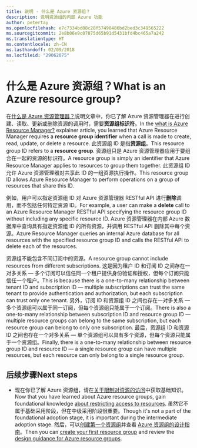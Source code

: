 ```yaml
---
title: 说明 - 什么是 Azure 资源组？
description: 说明资源组的内部 Azure 功能
author: petertay
ms.openlocfilehash: e7c7334bd88c28f57498486bd2bed3c349565222
ms.sourcegitcommit: 2e8b06e9c07875d65b91d5431bfd4bc465a7a242
ms.translationtype: HT
ms.contentlocale: zh-CN
ms.lasthandoff: 02/09/2018
ms.locfileid: "29062075"
---
```

# <a name="what-is-an-azure-resource-group"></a><span data-ttu-id="3344b-103">什么是 Azure 资源组？</span><span class="sxs-lookup"><span data-stu-id="3344b-103">What is an Azure resource group?</span></span>

<span data-ttu-id="3344b-104">在[什么是 Azure 资源管理器？](resource-manager-explainer.md)说明文章中，你已了解 Azure 资源管理器在进行创建、读取、更新或删除资源的调用时，需要**资源组标识符**。</span><span class="sxs-lookup"><span data-stu-id="3344b-104">In the [what is Azure Resource Manager?](resource-manager-explainer.md) explainer article, you learned that Azure Resource Manager requires a **resource group identifier** when a call is made to create, read, update, or delete a resource.</span></span> <span data-ttu-id="3344b-105">此资源组 ID 是指**资源组**。</span><span class="sxs-lookup"><span data-stu-id="3344b-105">This resource group ID refers to a **resource group**.</span></span> <span data-ttu-id="3344b-106">资源组只是 Azure 资源管理器应用于要组合在一起的资源的标识符。</span><span class="sxs-lookup"><span data-stu-id="3344b-106">A resource group is simply an identifier that Azure Resource Manager applies to resources to group them together.</span></span> <span data-ttu-id="3344b-107">此资源组 ID 允许 Azure 资源管理器对共享此 ID 的一组资源执行操作。</span><span class="sxs-lookup"><span data-stu-id="3344b-107">This resource group ID allows Azure Resource Manager to perform operations on a group of resources that share this ID.</span></span>

<span data-ttu-id="3344b-108">例如，用户可以指定资源组 ID 对 Azure 资源管理器 RESTful API 进行**删除**调用，而不包括任何特定资源 ID。</span><span class="sxs-lookup"><span data-stu-id="3344b-108">For example, a user can make a **delete** call to an Azure Resource Manager RESTful API specifying the resource group ID without including any specific resource ID.</span></span> <span data-ttu-id="3344b-109">Azure 资源管理器在内部 Azure 数据库中查询具有指定资源组 ID 的所有资源，并调用 RESTful API 删除其中每个资源。</span><span class="sxs-lookup"><span data-stu-id="3344b-109">Azure Resource Manager queries an internal Azure database for all resources with the specified resource group ID and calls the RESTful API to delete each of the resources.</span></span>

<span data-ttu-id="3344b-110">资源组不能包含不同订阅中的资源。</span><span class="sxs-lookup"><span data-stu-id="3344b-110">A resource group cannot include resources from different subscriptions.</span></span> <span data-ttu-id="3344b-111">这是因为租户 ID 和订阅 ID 之间存在一对多关系 &mdash; 多个订阅可以信任同一个租户提供身份验证和授权，但每个订阅只能信任一个租户。</span><span class="sxs-lookup"><span data-stu-id="3344b-111">This is because there is a one-to-many relationship between tenant ID and subscription ID &mdash; multiple subscriptions can trust the same tenant to provide authentication and authorization, but each subscription can trust only one tenant.</span></span> <span data-ttu-id="3344b-112">另外，订阅 ID 和资源组 ID 之间也存在一对多关系 &mdash; 多个资源组可以属于同一订阅，但每个资源组只能属于一个订阅。</span><span class="sxs-lookup"><span data-stu-id="3344b-112">There is also a one-to-many relationship between subscription ID and resource group ID &mdash; multiple resource groups can belong to the same subscription, but each resource group can belong to only one subscription.</span></span> <span data-ttu-id="3344b-113">最后，资源组 ID 和资源 ID 之间也存在一个对多关系 &mdash; 单个资源组可以具有多个资源，但每个资源只能属于一个资源组。</span><span class="sxs-lookup"><span data-stu-id="3344b-113">Finally, there is a one-to-many relationship between resource group ID and resource ID &mdash; a single resource group can have multiple resources, but each resource can only belong to a single resource group.</span></span>

## <a name="next-steps"></a><span data-ttu-id="3344b-114">后续步骤</span><span class="sxs-lookup"><span data-stu-id="3344b-114">Next steps</span></span>

* <span data-ttu-id="3344b-115">现在你已了解 Azure 资源组，请在[关于限制对资源的访问](/azure/active-directory/active-directory-understanding-resource-access?toc=/azure/architecture/cloud-adoption-guide/toc.json)中获取基础知识。</span><span class="sxs-lookup"><span data-stu-id="3344b-115">Now that you have learned about Azure resource groups, gain foundational knowledge [about restricting access to resources](/azure/active-directory/active-directory-understanding-resource-access?toc=/azure/architecture/cloud-adoption-guide/toc.json).</span></span> <span data-ttu-id="3344b-116">虽然它不属于基础采用阶段，但在中级采用阶段很重要。</span><span class="sxs-lookup"><span data-stu-id="3344b-116">Though it's not a part of the foundational adoption stage, it is important during the intermediate adoption stage.</span></span> <span data-ttu-id="3344b-117">然后，可以[创建第一个资源组](/azure/azure-resource-manager/resource-group-portal?toc=/azure/architecture/cloud-adoption-guide/toc.json)并查看 [Azure 资源组的设计指南](resource-group.md)。</span><span class="sxs-lookup"><span data-stu-id="3344b-117">Then you can [create your first resource group](/azure/azure-resource-manager/resource-group-portal?toc=/azure/architecture/cloud-adoption-guide/toc.json) and review the [design guidance for Azure resource groups](resource-group.md).</span></span>
